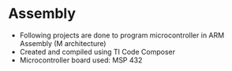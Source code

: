 # Assembly
- Following projects are done to program microcontroller in ARM Assembly (M architecture)
- Created and compiled using TI Code Composer
- Microcontroller board used: MSP 432
